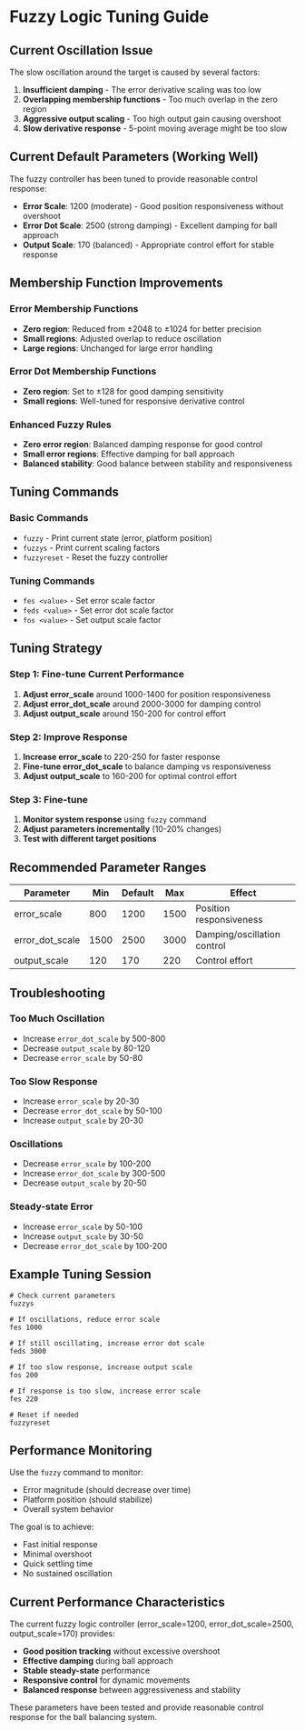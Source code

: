 # Fuzzy Logic Tuning Guide

## Current Oscillation Issue

The slow oscillation around the target is caused by several factors:

1. **Insufficient damping** - The error derivative scaling was too low
2. **Overlapping membership functions** - Too much overlap in the zero region
3. **Aggressive output scaling** - Too high output gain causing overshoot
4. **Slow derivative response** - 5-point moving average might be too slow

## Current Default Parameters (Working Well)

The fuzzy controller has been tuned to provide reasonable control response:

- **Error Scale**: 1200 (moderate) - Good position responsiveness without overshoot
- **Error Dot Scale**: 2500 (strong damping) - Excellent damping for ball approach
- **Output Scale**: 170 (balanced) - Appropriate control effort for stable response

## Membership Function Improvements

### Error Membership Functions
- **Zero region**: Reduced from ±2048 to ±1024 for better precision
- **Small regions**: Adjusted overlap to reduce oscillation
- **Large regions**: Unchanged for large error handling

### Error Dot Membership Functions  
- **Zero region**: Set to ±128 for good damping sensitivity
- **Small regions**: Well-tuned for responsive derivative control

### Enhanced Fuzzy Rules
- **Zero error region**: Balanced damping response for good control
- **Small error regions**: Effective damping for ball approach
- **Balanced stability**: Good balance between stability and responsiveness

## Tuning Commands

### Basic Commands
- `fuzzy` - Print current state (error, platform position)
- `fuzzys` - Print current scaling factors
- `fuzzyreset` - Reset the fuzzy controller

### Tuning Commands
- `fes <value>` - Set error scale factor
- `feds <value>` - Set error dot scale factor
- `fos <value>` - Set output scale factor

## Tuning Strategy

### Step 1: Fine-tune Current Performance
1. **Adjust error_scale** around 1000-1400 for position responsiveness
2. **Adjust error_dot_scale** around 2000-3000 for damping control
3. **Adjust output_scale** around 150-200 for control effort

### Step 2: Improve Response
1. **Increase error_scale** to 220-250 for faster response
2. **Fine-tune error_dot_scale** to balance damping vs responsiveness
3. **Adjust output_scale** to 160-200 for optimal control effort

### Step 3: Fine-tune
1. **Monitor system response** using `fuzzy` command
2. **Adjust parameters incrementally** (10-20% changes)
3. **Test with different target positions**

## Recommended Parameter Ranges

| Parameter | Min | Default | Max | Effect |
|-----------|-----|---------|-----|--------|
| error_scale | 800 | 1200 | 1500 | Position responsiveness |
| error_dot_scale | 1500 | 2500 | 3000 | Damping/oscillation control |
| output_scale | 120 | 170 | 220 | Control effort |

## Troubleshooting

### Too Much Oscillation
- Increase `error_dot_scale` by 500-800
- Decrease `output_scale` by 80-120
- Decrease `error_scale` by 50-80

### Too Slow Response
- Increase `error_scale` by 20-30
- Decrease `error_dot_scale` by 50-100
- Increase `output_scale` by 20-30

### Oscillations
- Decrease `error_scale` by 100-200
- Increase `error_dot_scale` by 300-500
- Decrease `output_scale` by 20-50

### Steady-state Error
- Increase `error_scale` by 50-100
- Increase `output_scale` by 30-50
- Decrease `error_dot_scale` by 100-200

## Example Tuning Session

```
# Check current parameters
fuzzys

# If oscillations, reduce error scale
fes 1000

# If still oscillating, increase error dot scale
feds 3000

# If too slow response, increase output scale
fos 200

# If response is too slow, increase error scale
fes 220

# Reset if needed
fuzzyreset
```

## Performance Monitoring

Use the `fuzzy` command to monitor:
- Error magnitude (should decrease over time)
- Platform position (should stabilize)
- Overall system behavior

The goal is to achieve:
- Fast initial response
- Minimal overshoot
- Quick settling time
- No sustained oscillation

## Current Performance Characteristics

The current fuzzy logic controller (error_scale=1200, error_dot_scale=2500, output_scale=170) provides:
- **Good position tracking** without excessive overshoot
- **Effective damping** during ball approach
- **Stable steady-state** performance
- **Responsive control** for dynamic movements
- **Balanced response** between aggressiveness and stability

These parameters have been tested and provide reasonable control response for the ball balancing system. 